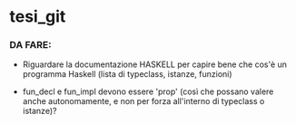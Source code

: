 # tesi_git



### DA FARE:

- Riguardare la documentazione HASKELL per capire bene che cos'è un programma Haskell (lista di typeclass, istanze, funzioni)

- fun_decl e fun_impl devono essere 'prop' (così che possano valere anche autonomamente, e non per forza all'interno di typeclass o istanze)?
